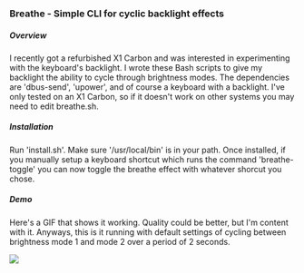 ### Breathe - Simple CLI for cyclic backlight effects

##### Overview

I recently got a refurbished X1 Carbon and was interested in experimenting with the keyboard's
backlight. I wrote these Bash scripts to give my backlight the ability to cycle through brightness
modes. The dependencies are 'dbus-send', 'upower', and of course a keyboard with a backlight. I've
only tested on an X1 Carbon, so if it doesn't work on other systems you may need to edit breathe.sh.

##### Installation

Run 'install.sh'. Make sure '/usr/local/bin' is in your path. Once installed, if you manually setup
a keyboard shortcut which runs the command 'breathe-toggle' you can now toggle the breathe effect
with whatever shorcut you chose.

##### Demo

Here's a GIF that shows it working. Quality could be better, but I'm content
with it. Anyways, this is it running with default settings of cycling between
brightness mode 1 and mode 2 over a period of 2 seconds.

![](./lightup.gif)